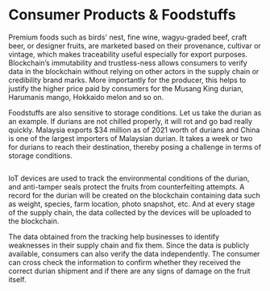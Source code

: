 # Consumer Products & Foodstuffs

Premium foods such as birds' nest, fine wine, wagyu-graded beef, craft beer, or designer fruits, are marketed based on their provenance, cultivar or vintage, which makes traceability useful especially for export purposes. Blockchain’s immutability and trustless-ness allows consumers to verify data in the blockchain without relying on other actors in the supply chain or credibility brand marks. More importantly for the producer, this helps to justify the higher price paid by consumers for the Musang King durian, Harumanis mango, Hokkaido melon and so on.

Foodstuffs are also sensitive to storage conditions. Let us take the durian as an example. If durians are not chilled properly, it will rot and go bad really quickly. Malaysia exports $34 million as of 2021 worth of durians and China is one of the largest importers of Malaysian durian. It takes a week or two for durians to reach their destination, thereby posing a challenge in terms of storage conditions.

<figure><img src="https://lh3.googleusercontent.com/06Ejrt9_O09ypEAATqi3lIwPACmlPT8Cu2MbFi5mgYqamJaj3ovOJDF2otPFfnRkgC7bb1_4esU9DvJ4IE7TNMDfSfRjBBqAKYmVJjQOv9uR9CPPde4eq7R7KArv9CvYX9GAFM4Xq1U5VX11ucW58I_eO3rkSmnLqMYAmpeGlxjEnY4jZs2wuaJV1fVlu_qGxId0nw" alt=""><figcaption></figcaption></figure>

IoT devices are used to track the environmental conditions of the durian, and anti-tamper seals protect the fruits from counterfeiting attempts. A record for the durian will be created on the blockchain containing data such as weight, species, farm location, photo snapshot, etc. And at every stage of the supply chain, the data collected by the devices will be uploaded to the blockchain.

The data obtained from the tracking help businesses to identify weaknesses in their supply chain and fix them. Since the data is publicly available, consumers can also verify the data independently. The consumer can cross check the information to confirm whether they received the correct durian shipment and if there are any signs of damage on the fruit itself.
